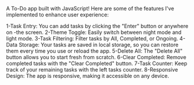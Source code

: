 A To-Do app built with JavaScript! Here are some of the features I've implemented to enhance user experience:

1-Task Entry: You can add tasks by clicking the "Enter" button or anywhere on -the screen.
2-Theme Toggle: Easily switch between night mode and light mode.
3-Task Filtering: Filter tasks by All, Completed, or Ongoing.
4-Data Storage: Your tasks are saved in local storage, so you can restore them every time you use or reload the app.
5-Delete All: The "Delete All" button allows you to start fresh from scratch.
6-Clear Completed: Remove completed tasks with the "Clear Completed" button.
7-Task Counter: Keep track of your remaining tasks with the left tasks counter.
8-Responsive Design: The app is responsive, making it accessible on any device.
